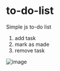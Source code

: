 # to-do-list
Simple js to-do list
1. add task
2. mark as made
3. remove task
   
![image](https://github.com/user-attachments/assets/e177f1bb-fca4-4f6d-92b1-aab03f1c3296)
